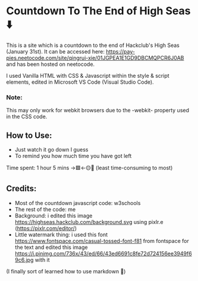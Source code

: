# Countdown To The End of High Seas ⬇️

This is a site which is a countdown to the end of Hackclub's High Seas (January 31st). It can be accessed here: https://pay-pies.neetocode.com/site/qingrui-xie/01JGPEA1E1GD9DBCMQPCR6J0AB and has been hosted on neetocode.

I used Vanilla HTML with CSS & Javascript within the style & script elements, edited in Microsoft VS Code (Visual Studio Code).

### Note:
This may only work for webkit browsers due to the -webkit- property used in the CSS code.

## How to Use:
- Just watch it go down I guess
- To remind you how much time you have got left

Time spent: 1 hour 5 mins ->🟩<-🟡🔴 (least time-consuming to most)

## Credits:
- Most of the countdown javascript code: w3schools
- The rest of the code: me
- Background: i edited this image https://highseas.hackclub.com/background.svg using pixlr.e (https://pixlr.com/editor/)
- Little watermark thing: i used this font https://www.fontspace.com/casual-tossed-font-f81 from fontspace for the text and edited this image https://i.pinimg.com/736x/43/ed/66/43ed6691c8fe72d724156ee3949f69c6.jpg with it

(I finally sort of learned how to use markdown 🥳)  


